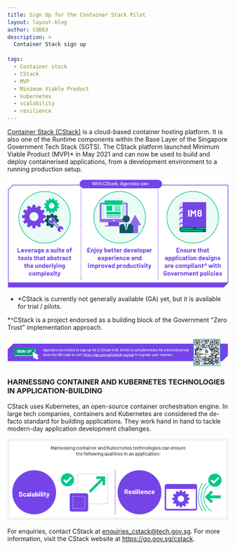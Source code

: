 ```yaml
---
title: Sign Up for the Container Stack Pilot
layout: layout-blog
author: CODEX
description: >
  Container Stack sign up

tags:
  - Container stack
  - CStack
  - MVP
  - Minimum Viable Product
  - kubernetes
  - scalability
  - resilience
---
```


[Container Stack (CStack)](https://www.developer.tech.gov.sg/singapore-government-tech-stack/runtime/container-stack) is a cloud-based container hosting platform. It is also one of the Runtime components within the Base Layer of the Singapore Government Tech Stack (SGTS). The CStack platform launched Minimum Viable Product (MVP)* in May 2021 and can now be used to build and deploy containerised applications, from a development environment to a running production setup.

![CStack benefits](/assets/img/CStack-3benefits.png)

 * *CStack is currently not generally available (GA) yet, but it is available for trial / pilots.

*^CStack is a project endorsed as a building block of the Government "Zero Trust" implementation approach.

![CStack_signup](/assets/img/CStack-signup.png)

### HARNESSING CONTAINER AND KUBERNETES TECHNOLOGIES IN APPLICATION-BUILDING

CStack uses Kubernetes, an open-source container orchestration engine. In large tech companies, containers and Kubernetes are considered the de-facto standard for building applications. They work hand in hand to tackle modern-day application development challenges. 

![CStack](/assets/img/CStack-CK.png)



For enquiries, contact CStack at enquiries_cstack@tech.gov.sg.
For more information, visit the CStack website at https://go.gov.sg/cstack.
